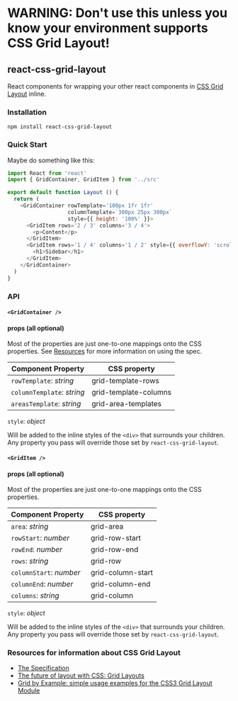 # WARNING: Don't use this unless you know your environment supports CSS Grid Layout!

## react-css-grid-layout

React components for wrapping your other react components in [CSS Grid Layout](http://www.w3.org/TR/css-grid-1/) inline.

### Installation

`npm install react-css-grid-layout`

### Quick Start

Maybe do something like this:

```javascript
import React from 'react'
import { GridContainer, GridItem } from '../src'

export default function Layout () {
  return (
    <GridContainer rowTemplate='100px 1fr 1fr'
                   columnTemplate=`300px 25px 300px`
                   style={{ height: '100%' }}>
      <GridItem rows='2 / 3' columns='3 / 4'>
        <p>Content</p>
      </GridItem>
      <GridItem rows='1 / 4' columns='1 / 2' style={{ overflowY: 'scroll' }}>
        <h1>Sidebar</h1>
      </GridItem>
    </GridContainer>
  )
}
```

### API

#### `<GridContainer />`

#### props (all optional)

Most of the properties are just one-to-one mappings onto the CSS properties. See [Resources](#resources) for more information on using the spec.

|Component Property | CSS property|
|-------------------|-------------|
|`rowTemplate`: *string* | grid-template-rows|
|`columnTemplate`: *string* | grid-template-columns|
|`areasTemplate`: *string* | grid-area-templates|


`style`: *object*

Will be added to the inline styles of the `<div>` that surrounds your children. Any property you pass will override those set by `react-css-grid-layout`.

#### `<GridItem />`

#### props (all optional)

Most of the properties are just one-to-one mappings onto the CSS properties.

|Component Property | CSS property|
|-------------------|-------------|
|`area`: *string* | grid-area   |
|`rowStart`: *number* | grid-row-start |
|`rowEnd`: *number* | grid-row-end |
|`rows`: *string* | grid-row |
|`columnStart`: *number* | grid-column-start |
|`columnEnd`: *number* | grid-column-end |
|`columns`: *string* | grid-column |

`style`: *object*

Will be added to the inline styles of the `<div>` that surrounds your children. Any property you pass will override those set by `react-css-grid-layout`.

### <a name="resources">Resources</a> for information about CSS Grid Layout

* [The Specification](http://www.w3.org/TR/css-grid-1/)
* [The future of layout with CSS: Grid Layouts](https://hacks.mozilla.org/2015/09/the-future-of-layout-with-css-grid-layouts/)
* [Grid by Example: simple usage examples for the CSS3 Grid Layout Module](http://gridbyexample.com/)
